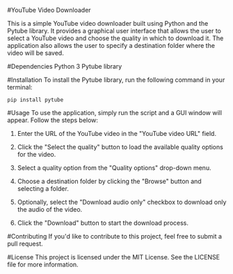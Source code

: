 #YouTube Video Downloader

This is a simple YouTube video downloader built using Python and the Pytube library. It provides a graphical user interface that allows the user to select a YouTube video and choose the quality in which to download it. The application also allows the user to specify a destination folder where the video will be saved.

#Dependencies
Python 3
Pytube library

#Installation
To install the Pytube library, run the following command in your terminal:

```
pip install pytube
```

#Usage
To use the application, simply run the script and a GUI window will appear. Follow the steps below:

1. Enter the URL of the YouTube video in the "YouTube video URL" field.

2. Click the "Select the quality" button to load the available quality options for the video.

3. Select a quality option from the "Quality options" drop-down menu.

4. Choose a destination folder by clicking the "Browse" button and selecting a folder.

5. Optionally, select the "Download audio only" checkbox to download only the audio of the video.

6. Click the "Download" button to start the download process.

#Contributing
If you'd like to contribute to this project, feel free to submit a pull request.

#License
This project is licensed under the MIT License. See the LICENSE file for more information.